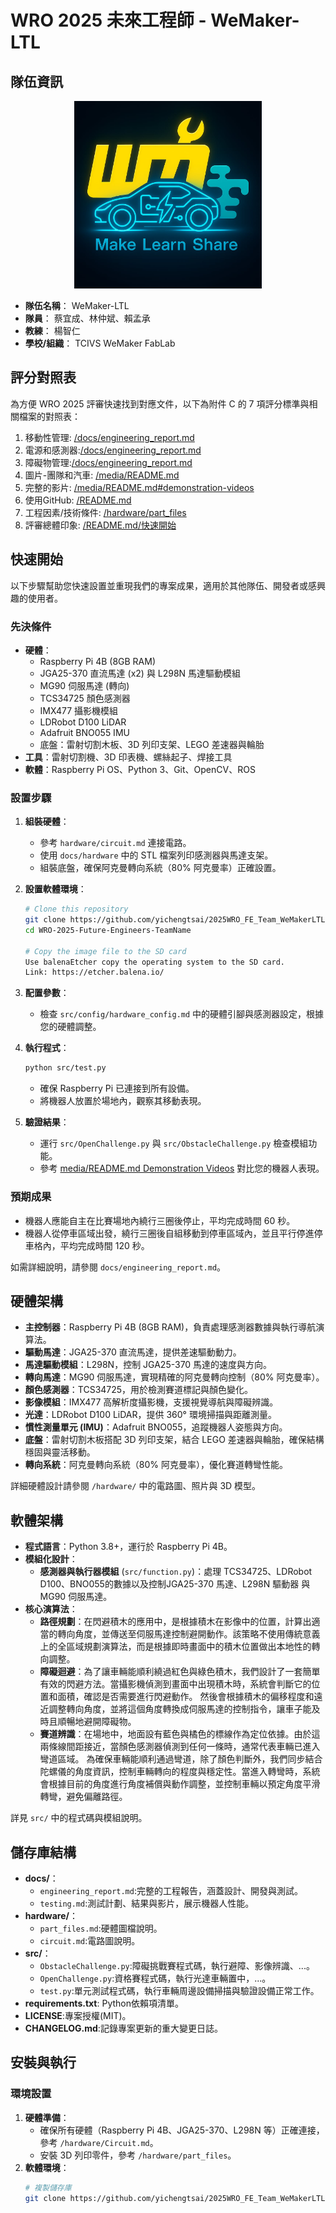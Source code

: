 # WRO 2025 未來工程師 - WeMaker-LTL

## 隊伍資訊

<div align="center"><img src="img/WeMaker - LOGO.png" width="300px"></div>

- **隊伍名稱**： WeMaker-LTL
- **隊員**： 蔡宜成、林仲斌、賴孟承
- **教練**： 楊智仁
- **學校/組織**： TCIVS WeMaker FabLab

## 評分對照表
為方便 WRO 2025 評審快速找到對應文件，以下為附件 C 的 7 項評分標準與相關檔案的對照表：
1. 移動性管理: [/docs/engineering_report.md](docs/engineering_report.md#移動性管理)
2. 電源和感測器:[/docs/engineering_report.md](docs/engineering_report.md#電源管理與感測)
3. 障礙物管理:[/docs/engineering_report.md](docs/engineering_report.md#障礙管理)
4. 圖片-團隊和汽車: [/media/README.md](media/README.md)
5. 完整的影片: [/media/README.md#demonstration-videos](media/README.md#demonstration-videos)
6. 使用GitHub: [/README.md](README.md)
7. 工程因素/技術條件: [/hardware/part_files](/hardware/part_files.md)
8. 評審總體印象: [/README.md/快速開始](README.md#快速開始)

## 快速開始
以下步驟幫助您快速設置並重現我們的專案成果，適用於其他隊伍、開發者或感興趣的使用者。

### 先決條件
- **硬體**：
  - Raspberry Pi 4B (8GB RAM)
  - JGA25-370 直流馬達 (x2) 與 L298N 馬達驅動模組
  - MG90 伺服馬達 (轉向)
  - TCS34725 顏色感測器
  - IMX477 攝影機模組
  - LDRobot D100 LiDAR
  - Adafruit BNO055 IMU
  - 底盤：雷射切割木板、3D 列印支架、LEGO 差速器與輪胎
- **工具**：雷射切割機、3D 印表機、螺絲起子、焊接工具
- **軟體**：Raspberry Pi OS、Python 3、Git、OpenCV、ROS

### 設置步驟
1. **組裝硬體**：
   - 參考 `hardware/circuit.md` 連接電路。
   - 使用 `docs/hardware` 中的 STL 檔案列印感測器與馬達支架。
   - 組裝底盤，確保阿克曼轉向系統（80% 阿克曼率）正確設置。
2. **設置軟體環境**：

   ```bash
   # Clone this repository
   git clone https://github.com/yichengtsai/2025WRO_FE_Team_WeMakerLTL.git
   cd WRO-2025-Future-Engineers-TeamName

   # Copy the image file to the SD card
   Use balenaEtcher copy the operating system to the SD card.
   Link: https://etcher.balena.io/
   ```
3. **配置參數**：
   - 檢查 `src/config/hardware_config.md` 中的硬體引腳與感測器設定，根據您的硬體調整。
4. **執行程式**：
   ```bash
   python src/test.py
   ```
   - 確保 Raspberry Pi 已連接到所有設備。
   - 將機器人放置於場地內，觀察其移動表現。
5. **驗證結果**：
   - 運行 `src/OpenChallenge.py` 與 `src/ObstacleChallenge.py` 檢查模組功能。
   - 參考 [media/README.md Demonstration Videos](media/README.md#demonstration-videos) 對比您的機器人表現。

### 預期成果
- 機器人應能自主在比賽場地內繞行三圈後停止，平均完成時間 60 秒。
- 機器人從停車區域出發，繞行三圈後自組移動到停車區域內，並且平行停進停車格內，平均完成時間 120 秒。

如需詳細說明，請參閱 `docs/engineering_report.md`。

## 硬體架構
- **主控制器**：Raspberry Pi 4B (8GB RAM)，負責處理感測器數據與執行導航演算法。
- **驅動馬達**：JGA25-370 直流馬達，提供差速驅動動力。
- **馬達驅動模組**：L298N，控制 JGA25-370 馬達的速度與方向。
- **轉向馬達**：MG90 伺服馬達，實現精確的阿克曼轉向控制（80% 阿克曼率）。
- **顏色感測器**：TCS34725，用於檢測賽道標記與顏色變化。
- **影像模組**：IMX477 高解析度攝影機，支援視覺導航與障礙辨識。
- **光達**：LDRobot D100 LiDAR，提供 360° 環境掃描與距離測量。
- **慣性測量單元 (IMU)**：Adafruit BNO055，追蹤機器人姿態與方向。
- **底盤**：雷射切割木板搭配 3D 列印支架，結合 LEGO 差速器與輪胎，確保結構穩固與靈活移動。
- **轉向系統**：阿克曼轉向系統（80% 阿克曼率），優化賽道轉彎性能。

詳細硬體設計請參閱 `/hardware/` 中的電路圖、照片與 3D 模型。

## 軟體架構
- **程式語言**：Python 3.8+，運行於 Raspberry Pi 4B。
- **模組化設計**：
  - **感測器與執行器模組** (`src/function.py`)：處理 TCS34725、LDRobot D100、BNO055的數據以及控制JGA25-370 馬達、L298N 驅動器 與 MG90 伺服馬達。
- **核心演算法**：
  - **路徑規劃**：在閃避積木的應用中，是根據積木在影像中的位置，計算出適當的轉向角度，並傳送至伺服馬達控制避開動作。該策略不使用傳統意義上的全區域規劃演算法，而是根據即時畫面中的積木位置做出本地性的轉向調整。
  - **障礙迴避**：為了讓車輛能順利繞過紅色與綠色積木，我們設計了一套簡單有效的閃避方法。當攝影機偵測到畫面中出現積木時，系統會判斷它的位置和面積，確認是否需要進行閃避動作。
  然後會根據積木的偏移程度和遠近調整轉向角度，並將這個角度轉換成伺服馬達的控制指令，讓車子能及時且順暢地避開障礙物。
  - **賽道辨識**：在場地中，地面設有藍色與橘色的標線作為定位依據。由於這兩條線間距接近，當顏色感測器偵測到任何一條時，通常代表車輛已進入彎道區域。
  為確保車輛能順利通過彎道，除了顏色判斷外，我們同步結合陀螺儀的角度資訊，控制車輛轉向的程度與穩定性。當進入轉彎時，系統會根據目前的角度進行角度補償與動作調整，並控制車輛以預定角度平滑轉彎，避免偏離路徑。

詳見 `src/` 中的程式碼與模組說明。

## 儲存庫結構
- **docs/**：
  - `engineering_report.md`:完整的工程報告，涵蓋設計、開發與測試。
  - `testing.md`:測試計劃、結果與影片，展示機器人性能。
- **hardware/**：
  - `part_files.md`:硬體圖檔說明。
  - `circuit.md`:電路圖說明。
- **src/**：
  - `ObstacleChallenge.py`:障礙挑戰賽程式碼，執行避障、影像辨識、...。
  - `OpenChallenge.py`:資格賽程式碼，執行光達車輛置中，...。
  - `test.py`:單元測試程式碼，執行車輛周邊設備掃描與驗證設備正常工作。
- **requirements.txt**: Python依賴項清單。
- **LICENSE**:專案授權(MIT)。
- **CHANGELOG.md**:記錄專案更新的重大變更日誌。

## 安裝與執行
### 環境設置
1. **硬體準備**：
   - 確保所有硬體（Raspberry Pi 4B、JGA25-370、L298N 等）正確連接，參考 `/hardware/Circuit.md`。
   - 安裝 3D 列印零件，參考 `/hardware/part_files`。
2. **軟體環境**：
   ```bash
   # 複製儲存庫
   git clone https://github.com/yichengtsai/2025WRO_FE_Team_WeMakerLTL.git